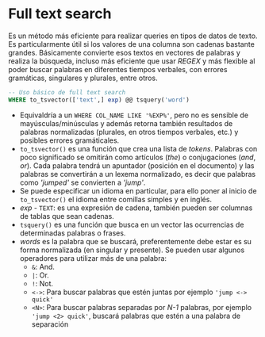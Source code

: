 # Full text search

Es un método más eficiente para realizar queries en tipos de datos de texto. Es particularmente útil si los valores de una columna son cadenas bastante grandes. Básicamente convierte esos textos en vectores de palabras y realiza la búsqueda, incluso más eficiente que usar _REGEX_ y más flexible al poder buscar palabras en diferentes tiempos verbales, con errores gramáticas, singulares y plurales, entre otros.
```sql
-- Uso básico de full text search
WHERE to_tsvector(['text',] exp) @@ tsquery('word')
```
- Equivaldría a un `WHERE COL_NAME LIKE '%EXP%'`, pero no es sensible de mayúsculas/minúsculas y además retorna también resultados de palabras normalizadas (plurales, en otros tiempos verbales, etc.) y posibles errores gramáticales.
- `to_tsvector()` es una función que crea una lista de _tokens_. Palabras con poco significado se omitirán como artículos (_the_) o conjugaciones (_and_, _or_). Cada palabra tendrá un apuntador (posición en el documento) y las palabras se convertirán a un lexema normalizado, es decir que palabras como _'jumped'_ se convierten a _'jump'_.
- Se puede especificar un idioma en particular, para ello poner al inicio de `to_tsvector()` el idioma entre comillas simples y en inglés.
- _exp_ - `TEXT`: es una expresión de cadena, también pueden ser columnas de tablas que sean cadenas.
- `tsquery()` es una función que busca en un vector las ocurrencias de determinadas palabras o frases.
- _words_ es la palabra que se buscará, preferentemente debe estar es su forma normalizada (en singular y presente). Se pueden usar algunos operadores para utilizar más de una palabra:
    - `&`: And.
    - `|`: Or.
    - `!`: Not.
    - `<->`: Para buscar palabras que estén juntas por ejemplo `'jump <-> quick'`
    - `<N>`: Para buscar palabras separadas por _N-1_ palabras, por ejemplo `'jump <2> quick'`, buscará palabras que estén a una palabra de separación
